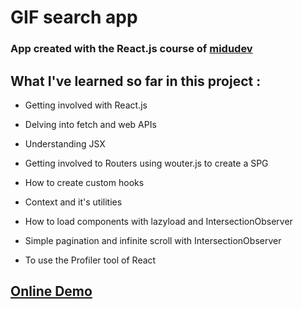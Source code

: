 # GIF search app

### App created with the React.js course of [midudev](https://youtube.com/playlist?list=PLV8x_i1fqBw0B008sQn79YxCjkHJU84pC)

## What I've learned so far in this project :

- Getting involved with React.js

- Delving into fetch and web APIs

- Understanding JSX

- Getting involved to Routers using wouter.js to create a SPG

- How to create custom hooks

- Context and it's utilities

- How to load components with lazyload and IntersectionObserver

- Simple pagination and infinite scroll with IntersectionObserver

- To use the Profiler tool of React

## [Online Demo](https://giffi-react.vercel.app/)



